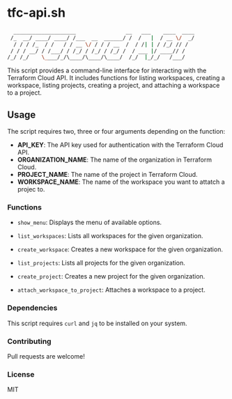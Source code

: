 # tfc-api.sh

```bash
  ____________________                __   ___    ____  ____
 /_  __/ ____/ ____/ /___  __  ______/ /  /   |  / __ \/  _/
  / / / /_  / /   / / __ \/ / / / __  /  / /| | / /_/ // /  
 / / / __/ / /___/ / /_/ / /_/ / /_/ /  / ___ |/ ____// /   
/_/ /_/    \____/_/\____/\____/\____/  /_/  |_/_/   /___/

```

This script provides a command-line interface for interacting with the Terraform Cloud API. It includes functions for listing workspaces, creating a workspace, listing projects, creating a project, and attaching a workspace to a project.

## Usage
The script requires two, three or four arguments depending on the function:

- **API_KEY**: The API key used for authentication with the Terraform Cloud API.
- **ORGANIZATION_NAME**: The name of the organization in Terraform Cloud.
- **PROJECT_NAME**: The name of the project in Terraform Cloud.
- **WORKSPACE_NAME**: The name of the workspace you want to attatch a projec to.

### Functions
- `show_menu`: Displays the menu of available options.  

- `list_workspaces`: Lists all workspaces for the given organization.  

- `create_workspace`: Creates a new workspace for the given organization. 

- `list_projects`: Lists all projects for the given organization.  

- `create_project`: Creates a new project for the given organization.  

- `attach_workspace_to_project`: Attaches a workspace to a project.
  
### Dependencies
This script requires `curl` and `jq` to be installed on your system.

### Contributing
Pull requests are welcome!

### License  
MIT